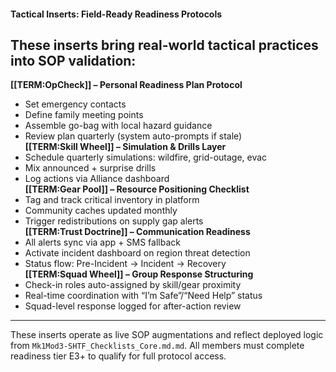 #### Tactical Inserts: Field-Ready Readiness Protocols  
These inserts bring real-world tactical practices into SOP validation:  
---  
**[[TERM:OpCheck]] – Personal Readiness Plan Protocol**
- Set emergency contacts
- Define family meeting points
- Assemble go-bag with local hazard guidance
- Review plan quarterly (system auto-prompts if stale)  
**[[TERM:Skill Wheel]] – Simulation & Drills Layer**
- Schedule quarterly simulations: wildfire, grid-outage, evac
- Mix announced + surprise drills
- Log actions via Alliance dashboard  
**[[TERM:Gear Pool]] – Resource Positioning Checklist**
- Tag and track critical inventory in platform
- Community caches updated monthly
- Trigger redistributions on supply gap alerts  
**[[TERM:Trust Doctrine]] – Communication Readiness**
- All alerts sync via app + SMS fallback
- Activate incident dashboard on region threat detection
- Status flow: Pre-Incident → Incident → Recovery  
**[[TERM:Squad Wheel]] – Group Response Structuring**
- Check-in roles auto-assigned by skill/gear proximity
- Real-time coordination with “I’m Safe”/“Need Help” status
- Squad-level response logged for after-action review  
---
These inserts operate as live SOP augmentations and reflect deployed logic from `Mk1Mod3-SHTF_Checklists_Core.md.md`. All members must complete readiness tier E3+ to qualify for full protocol access.